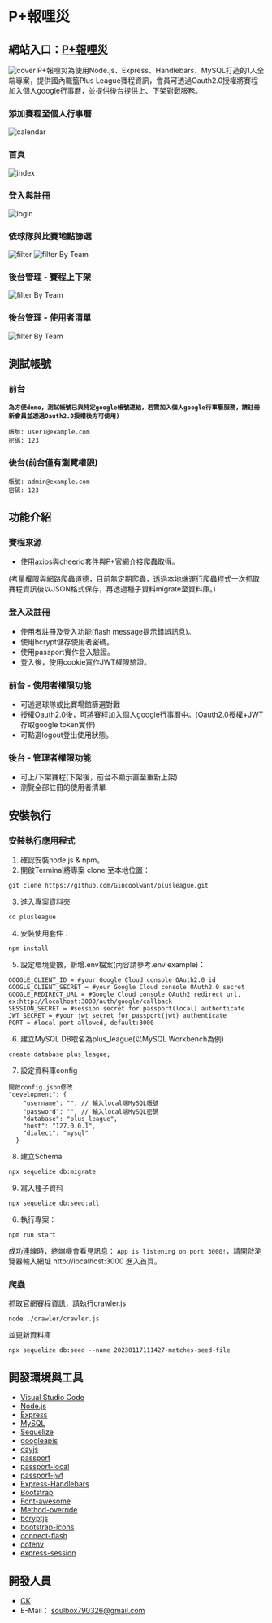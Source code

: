 # P+報哩災
## 網站入口：[P+報哩災](https://plusleague.herokuapp.com/)
![cover](./public/README-images/cover.png)
P+報哩災為使用Node.js、Express、Handlebars、MySQL打造的1人全端專案，提供國內職籃Plus League賽程資訊，會員可透過Oauth2.0授權將賽程加入個人google行事曆，並提供後台提供上、下架對戰服務。

### 添加賽程至個人行事曆
![calendar](./public/README-images/project_plusleague.gif)

### 首頁
![index](./public/README-images/index.png)

### 登入與註冊
![login](./public/README-images/login.png)

### 依球隊與比賽地點篩選
![filter](./public/README-images/filter.png)
![filter By Team](./public/README-images/filterByTeam.png)

### 後台管理 - 賽程上下架
![filter By Team](./public/README-images/delete_upload.png)

### 後台管理 - 使用者清單
![filter By Team](./public/README-images/userlist.png)

## 測試帳號
### 前台

**`為方便demo，測試帳號已與特定google帳號連結，若需加入個人google行事曆服務，請註冊新會員並透過Oauth2.0授權後方可使用)`**

``` 
帳號: user1@example.com
密碼: 123
```
### 後台(前台僅有瀏覽權限)
```
帳號: admin@example.com
密碼: 123
```

## 功能介紹
### 賽程來源
+ 使用axios與cheerio套件與P+官網介接爬蟲取得。

(考量權限與網路爬蟲道德，目前無定期爬蟲，透過本地端運行爬蟲程式一次抓取賽程資訊後以JSON格式保存，再透過種子資料migrate至資料庫。)
### 登入及註冊
+ 使用者註冊及登入功能(flash message提示錯誤訊息)。
+ 使用bcrypt儲存使用者密碼。
+ 使用passport實作登入驗證。
+ 登入後，使用cookie實作JWT權限驗證。
### 前台 - 使用者權限功能
+ 可透過球隊或比賽場館篩選對戰
+ 授權Oauth2.0後，可將賽程加入個人google行事曆中。(Oauth2.0授權+JWT存取google token實作)
+ 可點選logout登出使用狀態。
### 後台 - 管理者權限功能
+ 可上/下架賽程(下架後，前台不顯示直至重新上架)
+ 瀏覽全部註冊的使用者清單

## 安裝執行
### 安裝執行應用程式
1. 確認安裝node.js & npm。
2. 開啟Terminal將專案 clone 至本地位置：
```
git clone https://github.com/Gincoolwant/plusleague.git
```
3. 進入專案資料夾
```
cd plusleague
```
4. 安裝使用套件： 
```
npm install
```
5. 設定環境變數，新增.env檔案(內容請參考.env example)：
```
GOOGLE_CLIENT_ID = #your Google Cloud console OAuth2.0 id
GOOGLE_CLIENT_SECRET = #your Google Cloud console OAuth2.0 secret
GOOGLE_REDIRECT_URL = #Google Cloud console OAuth2 redirect url, ex:http://localhost:3000/auth/google/callback
SESSION_SECRET = #session secret for passport(local) authenticate
JWT_SECRET = #your jwt secret for passport(jwt) authenticate
PORT = #local port allowed, default:3000
```
6. 建立MySQL DB取名為plus_league(以MySQL Workbench為例)
```
create database plus_league;
```
7. 設定資料庫config
```
開啟config.json修改
"development": {
    "username": "", // 輸入local端MySQL帳號
    "password": "", // 輸入local端MySQL密碼
    "database": "plus_league",
    "host": "127.0.0.1",
    "dialect": "mysql"
  }
```
8. 建立Schema
```
npx sequelize db:migrate
```
9. 寫入種子資料
```
npx sequelize db:seed:all
```
6. 執行專案：
```
npm run start
```

成功連線時，終端機會看見訊息： `App is listening on port 3000!`，請開啟瀏覽器輸入網址 http://localhost:3000 進入首頁。
### 爬蟲
抓取官網賽程資訊，請執行crawler.js
```
node ./crawler/crawler.js
```
並更新資料庫
```
npx sequelize db:seed --name 20230117111427-matches-seed-file
```


## 開發環境與工具
+ [Visual Studio Code](https://visualstudio.microsoft.com/zh-hant/)
+ [Node.js](https://nodejs.org/en/)
+ [Express](https://www.npmjs.com/package/express)
+ [MySQL](https://www.mysql.com/)
+ [Sequelize](https://sequelize.org/)
+ [googleapis](https://www.npmjs.com/package/googleapis)
+ [dayjs](https://day.js.org/en/)
+ [passport](https://www.npmjs.com/package/passport)
+ [passport-local](https://www.passportjs.org/packages/passport-local/)
+ [passport-jwt](https://www.passportjs.org/packages/passport-jwt/)
+ [Express-Handlebars](https://www.npmjs.com/package/express-handlebars)
+ [Bootstrap](https://getbootstrap.com/)
+ [Font-awesome](https://fontawesome.com/)
+ [Method-override](https://www.npmjs.com/package/method-override)
+ [bcryptjs](https://www.npmjs.com/package/bcryptjs)
+ [bootstrap-icons](https://icons.getbootstrap.com/)
+ [connect-flash](https://www.npmjs.com/package/connect-flash)
+ [dotenv](https://www.npmjs.com/package/dotenv)
+ [express-session](https://www.npmjs.com/package/express-session)


## 開發人員
+ [CK](https://github.com/Gincoolwant)
+ E-Mail： soulbox790326@gmail.com
